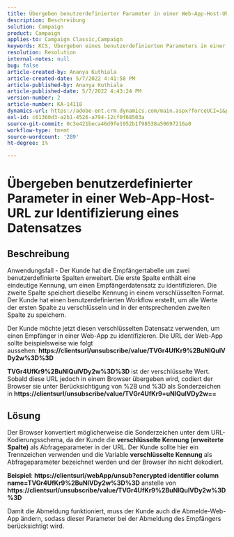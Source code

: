 ```yaml
---
title: Übergeben benutzerdefinierter Parameter in einer Web-App-Host-URL zur Identifizierung eines Datensatzes
description: Beschreibung
solution: Campaign
product: Campaign
applies-to: Campaign Classic,Campaign
keywords: KCS, Übergeben eines benutzerdefinierten Parameters in einer Web-App-Host-URL zur Identifizierung eines Datensatzes
resolution: Resolution
internal-notes: null
bug: false
article-created-by: Ananya Kuthiala
article-created-date: 5/7/2022 4:41:58 PM
article-published-by: Ananya Kuthiala
article-published-date: 5/7/2022 4:43:24 PM
version-number: 2
article-number: KA-14118
dynamics-url: https://adobe-ent.crm.dynamics.com/main.aspx?forceUCI=1&pagetype=entityrecord&etn=knowledgearticle&id=1421cd98-24ce-ec11-a7b5-0022480a8e40
exl-id: c61360d3-a2b1-4526-a794-12cf0f68503a
source-git-commit: 0c3e421beca46d9fe1952b1f98538a50697216a0
workflow-type: tm+mt
source-wordcount: '289'
ht-degree: 1%

---
```


# Übergeben benutzerdefinierter Parameter in einer Web-App-Host-URL zur Identifizierung eines Datensatzes

## Beschreibung


Anwendungsfall - Der Kunde hat die Empfängertabelle um zwei benutzerdefinierte Spalten erweitert. Die erste Spalte enthält eine eindeutige Kennung, um einen Empfängerdatensatz zu identifizieren. Die zweite Spalte speichert dieselbe Kennung in einem verschlüsselten Format. Der Kunde hat einen benutzerdefinierten Workflow erstellt, um alle Werte der ersten Spalte zu verschlüsseln und in der entsprechenden zweiten Spalte zu speichern.

Der Kunde möchte jetzt diesen verschlüsselten Datensatz verwenden, um einen Empfänger in einer Web-App zu identifizieren. Die URL der Web-App sollte beispielsweise wie folgt aussehen: <b>https://clientsurl/unsubscribe/value/TVGr4UfKr9%2BuNlQulVDy2w%3D%3D</b>

<b>TVGr4UfKr9%2BuNlQulVDy2w%3D%3D</b> ist der verschlüsselte Wert. Sobald diese URL jedoch in einem Browser übergeben wird, codiert der Browser sie unter Berücksichtigung von %2B und %3D als Sonderzeichen in <b>https://clientsurl/unsubscribe/value/TVGr4UfKr9+uNlQulVDy2w==</b>


## Lösung


Der Browser konvertiert möglicherweise die Sonderzeichen unter dem URL-Kodierungsschema, da der Kunde die <b>verschlüsselte Kennung (erweiterte Spalte)</b> als Abfrageparameter in der URL. Der Kunde sollte hier ein Trennzeichen verwenden und die Variable <b>verschlüsselte Kennung</b> als Abfrageparameter bezeichnet werden und der Browser ihn nicht dekodiert.

<b>Beispiel</b>: <b>https://clientsurl/webApp/unsub?encrypted identifier column name=TVGr4UfKr9%2BuNlVDy2w%3D%3D</b> anstelle von <b> https://clientsurl/unsubscribe/value/TVGr4UfKr9%2BuNlQulVDy2w%3D%3D</b>



Damit die Abmeldung funktioniert, muss der Kunde auch die Abmelde-Web-App ändern, sodass dieser Parameter bei der Abmeldung des Empfängers berücksichtigt wird.
